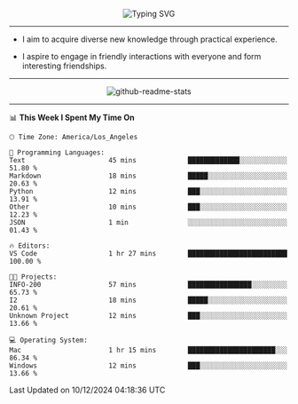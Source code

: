 <p align="center">
  <img src="https://readme-typing-svg.demolab.com?font=Fira+Code&weight=500&size=32&duration=2500&pause=1600&center=true&vCenter=true&random=false&width=1024&height=64&lines=Hi+there+%F0%9F%91%8B;I'm+delighted+you+could+make+it+here+%F0%9F%8E%89;I'm+Harry%2C+a+college+student+still+finding+my+way" alt="Typing SVG" />
</p>


---


- I aim to acquire diverse new knowledge through practical experience.

- I aspire to engage in friendly interactions with everyone and form interesting friendships.


---


<p align="center">
  <img src="https://github-readme-stats.vercel.app/api?username=Harry-Jing&show_icons=true" alt="github-readme-stats"/>
</p>


---

<!--START_SECTION:waka-->
📊 **This Week I Spent My Time On** 

```text
🕑︎ Time Zone: America/Los_Angeles

💬 Programming Languages: 
Text                     45 mins             █████████████░░░░░░░░░░░░   51.80 % 
Markdown                 18 mins             █████░░░░░░░░░░░░░░░░░░░░   20.63 % 
Python                   12 mins             ███░░░░░░░░░░░░░░░░░░░░░░   13.91 % 
Other                    10 mins             ███░░░░░░░░░░░░░░░░░░░░░░   12.23 % 
JSON                     1 min               ░░░░░░░░░░░░░░░░░░░░░░░░░   01.43 % 

🔥 Editors: 
VS Code                  1 hr 27 mins        █████████████████████████   100.00 % 

🐱‍💻 Projects: 
INFO-200                 57 mins             ████████████████░░░░░░░░░   65.73 % 
I2                       18 mins             █████░░░░░░░░░░░░░░░░░░░░   20.61 % 
Unknown Project          12 mins             ███░░░░░░░░░░░░░░░░░░░░░░   13.66 % 

💻 Operating System: 
Mac                      1 hr 15 mins        ██████████████████████░░░   86.34 % 
Windows                  12 mins             ███░░░░░░░░░░░░░░░░░░░░░░   13.66 % 
```


 Last Updated on 10/12/2024 04:18:36 UTC
<!--END_SECTION:waka-->
